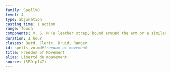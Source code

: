 ```yaml
---
family: SpellVO
level: 4
type: abjuration
casting_time: 1 action
range: Touch
components: V, S, M (a leather strap, bound around the arm or a similar appendage)
duration: 1 hour
classes: Bard, Cleric, Druid, Ranger
id: spells_vo.md#freedom-of-movement
title: Freedom of Movement
alias: Liberté de mouvement
source: (SRD p147)
---
```


